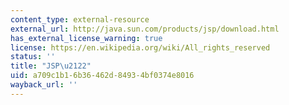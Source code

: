 ```yaml
---
content_type: external-resource
external_url: http://java.sun.com/products/jsp/download.html
has_external_license_warning: true
license: https://en.wikipedia.org/wiki/All_rights_reserved
status: ''
title: "JSP\u2122"
uid: a709c1b1-6b36-462d-8493-4bf0374e8016
wayback_url: ''
---
```

